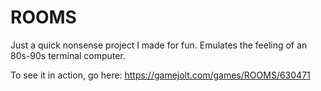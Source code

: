 # ROOMS

Just a quick nonsense project I made for fun.
Emulates the feeling of an 80s-90s terminal computer.

To see it in action, go here: https://gamejolt.com/games/ROOMS/630471

